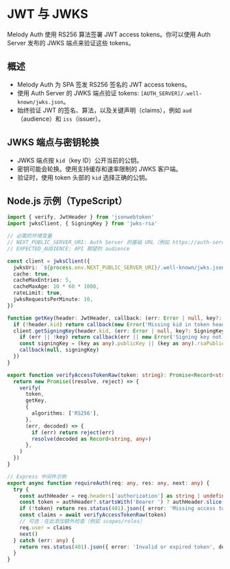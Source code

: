# JWT 与 JWKS

Melody Auth 使用 RS256 算法签署 JWT access tokens。你可以使用 Auth Server 发布的 JWKS 端点来验证这些 tokens。

## 概述

- Melody Auth 为 SPA 签发 RS256 签名的 JWT access tokens。
- 使用 Auth Server 的 JWKS 端点验证 tokens: `[AUTH_SERVER]/.well-known/jwks.json`。
- 始终验证 JWT 的签名、算法，以及关键声明（claims），例如 `aud`（audience）和 `iss`（issuer）。

## JWKS 端点与密钥轮换

- JWKS 端点按 `kid`（key ID）公开当前的公钥。
- 密钥可能会轮换。使用支持缓存和速率限制的 JWKS 客户端。
- 验证时，使用 token 头部的 `kid` 选择正确的公钥。

## Node.js 示例（TypeScript）

```ts
import { verify, JwtHeader } from 'jsonwebtoken'
import jwksClient, { SigningKey } from 'jwks-rsa'

// 必需的环境变量
// NEXT_PUBLIC_SERVER_URI: Auth Server 的基础 URL（例如 https://auth-server.example.com）
// EXPECTED_AUDIENCE: API 期望的 audience

const client = jwksClient({
  jwksUri: `${process.env.NEXT_PUBLIC_SERVER_URI}/.well-known/jwks.json`,
  cache: true,
  cacheMaxEntries: 5,
  cacheMaxAge: 10 * 60 * 1000,
  rateLimit: true,
  jwksRequestsPerMinute: 10,
})

function getKey(header: JwtHeader, callback: (err: Error | null, key?: string) => void) {
  if (!header.kid) return callback(new Error('Missing kid in token header'))
  client.getSigningKey(header.kid, (err: Error | null, key?: SigningKey) => {
    if (err || !key) return callback(err || new Error('Signing key not found'))
    const signingKey = (key as any).publicKey || (key as any).rsaPublicKey
    callback(null, signingKey)
  })
}

export function verifyAccessTokenRaw(token: string): Promise<Record<string, any>> {
  return new Promise((resolve, reject) => {
    verify(
      token,
      getKey,
      {
        algorithms: ['RS256'],
      },
      (err, decoded) => {
        if (err) return reject(err)
        resolve(decoded as Record<string, any>)
      },
    )
  })
}

// Express 中间件示例
export async function requireAuth(req: any, res: any, next: any) {
  try {
    const authHeader = req.headers['authorization'] as string | undefined
    const token = authHeader?.startsWith('Bearer ') ? authHeader.slice(7) : undefined
    if (!token) return res.status(401).json({ error: 'Missing access token' })
    const claims = await verifyAccessTokenRaw(token)
    // 可选：在此添加额外检查（例如 scopes/roles）
    req.user = claims
    next()
  } catch (err: any) {
    return res.status(401).json({ error: 'Invalid or expired token', details: err?.message })
  }
}
```